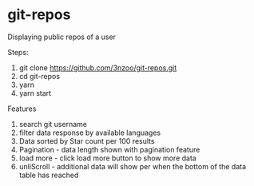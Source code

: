# git-repos
Displaying public repos of a user

Steps:
1. git clone https://github.com/3nzoo/git-repos.git
2. cd git-repos
3. yarn
4. yarn start

Features
1. search git username
2. filter data response by available languages
3. Data sorted by Star count per 100 results
4. Pagination - data length shown with pagination feature
5. load more - click load more button to show more data
6. unliScroll - additional data will show per when the bottom of the data table has reached
